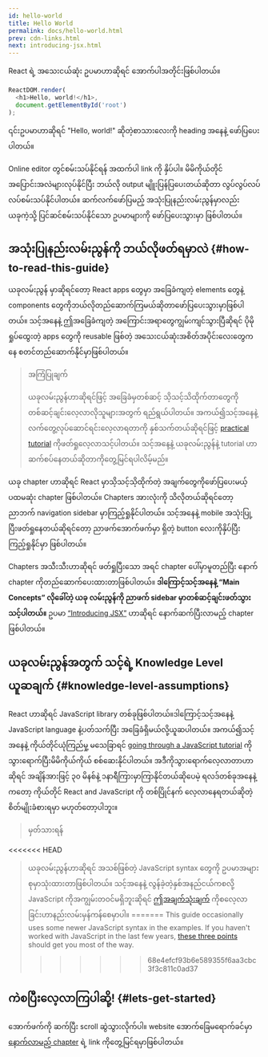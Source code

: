 ```yaml
---
id: hello-world
title: Hello World
permalink: docs/hello-world.html
prev: cdn-links.html
next: introducing-jsx.html
---
```


React ရဲ့ အသေးငယ်ဆုံး ဥပမာဟာဆိုရင် အောက်ပါအတိုင်းဖြစ်ပါတယ်။

```js
ReactDOM.render(
  <h1>Hello, world!</h1>,
  document.getElementById('root')
);
```

၎င်းဥပမာဟာဆိုရင် "Hello, world!" ဆိုတဲ့စာသားလေးကို heading အနေနဲ့ ဖော်ပြပေးပါတယ်။

[](codepen://hello-world)

Online editor တွင်စမ်းသပ်နိုင်ရန် အထက်ပါ link ကို နှိပ်ပါ။ မိမိကိုယ်တိုင် အပြောင်းအလဲများလုပ်နိုင်ပြီး ဘယ်လို output မျိူးပြန်ပြပေးတယ်ဆိုတာ လွပ်လွပ်လပ်လပ်စမ်းသပ်နိုင်ပါတယ်။ ဆက်လက်ဖော်ပြမည့် အသုံးပြုနည်းလမ်းညွန်မှာလည်း ယခုကဲ့သို့ ပြင်ဆင်စမ်းသပ်နိုင်သော ဥပမာများကို ဖော်ပြပေးသွားမှာ ဖြစ်ပါတယ်။ 


## အသုံးပြုနည်းလမ်းညွန်ကို ဘယ်လိုဖတ်ရမှာလဲ {#how-to-read-this-guide}

ယခုလမ်းညွန် မှာဆိုရင်တော့ React apps တွေမှာ အခြေခံကျတဲ့ elements တွေနဲ့ components တွေကိုဘယ်လိုတည်ဆောက်ကြမယ်ဆိုတာဖော်ပြပေးသွားမှာဖြစ်ပါတယ်။ သင့်အနေနဲ့ ဤအခြေခံကျတဲ့ အကြောင်းအရာတွေကျွမ်းကျင်သွားပြီဆိုရင် ပိုမိုရှုပ်ထွေးတဲ့ apps တွေကို reusable ဖြစ်တဲ့ အသေးငယ်ဆုံးအစိတ်အပိုင်းလေးတွေကနေ စတင်တည်ဆောက်နိုင်မှာဖြစ်ပါတယ်။

>အကြံပြုချက်
>
>ယခုလမ်းညွန်ဟာဆိုရင်ဖြင့် အခြေခံမှတစ်ဆင့် သိ့သင့်သိထိုက်တာတွေကို တစ်ဆင့်ချင်းလေ့လာလိုသူများအတွက် ရည်ရွယ်ပါတယ်။ အကယ်၍သင့်အနေနဲ့ လက်တွေ့လုပ်ဆောင်ရင်းလေ့လာရတာကို နှစ်သက်တယ်ဆိုရင်ဖြင့် [practical tutorial](/tutorial/tutorial.html) ကိုဖတ်ရှုလေ့လာသင့်ပါတယ်။ သင့်အနေ့နဲ့ ယခုလမ်းညွန်နဲ့ tutorial ဟာဆက်စပ်နေတယ်ဆိုတာကိုတွေ့မြင်ရပါလိမ့်မည်။

ယခု chapter ဟာဆိုရင် React မှာသိ့သင့်သိ့ထိုက်တဲ့ အချက်တွေကိုဖော်ပြပေးမယ့် ပထမဆုံး chapter ဖြစ်ပါတယ်။ Chapters အားလုံးကို သိလိုတယ်ဆိုရင်တော့ ညာဘက် navigation sidebar မှာကြည့်ရှုနိုင်ပါတယ်။ သင့်အနေနဲ့ mobile အသုံးပြု့ပြီးဖတ်ရှုနေတယ်ဆိုရင်တော့ ညာဖက်အောက်ဖက်မှာ ရှိတဲ့ button လေးကိုနှိပ်ပြီး ကြည့်ရှုနိုင်မှာ ဖြစ်ပါတယ်။

Chapters အသီးသီးဟာဆိုရင် ဖတ်ရှုပြီးသော အရင် chapter ပေါ်မှာမူတည်ပြီး နောက် chapter ကိုတည်ဆောက်ပေးထားတာဖြစ်ပါတယ်။ **ဒါကြောင့်သင့်အနေနဲ့ “Main Concepts” လိုခေါ်တဲ့ ယခု လမ်းညွန်ကို ညာဖက် sidebar မှာတစ်ဆင့်ချင်းဖတ်သွားသင့်ပါတယ်။** ဥပမာ [“Introducing JSX”](/docs/introducing-jsx.html) ဟာဆိုရင် နောက်ဆက်ပြီးလာမည့် chapter ဖြစ်ပါတယ်။

## ယခုလမ်းညွန်အတွက် သင့်ရဲ့ Knowledge Level ယူဆချက် {#knowledge-level-assumptions}

React ဟာဆိုရင် JavaScript library တစ်ခုဖြစ်ပါတယ်။ဒါကြောင့်သင့်အနေနဲ့ JavaScript language နဲ့ပတ်သက်ပြီး အခြေခံရှိမယ်လို့ယူဆပါတယ်။ အကယ်၍သင့်အနေနဲ့ ကိုယ်တိုင်ယုံကြည်မှု့ မသေခြာရင် [going through a JavaScript tutorial](https://developer.mozilla.org/en-US/docs/Web/JavaScript/A_re-introduction_to_JavaScript) ကိုသွားရောက်ပြီးမိမိကိုယ်ကိုယ် စစ်ဆေးနိုင်ပါတယ်။ အဒီကိုသွားရောက်လေ့လာတာဟာဆိုရင် အချိန်အားဖြင့် ၃၀ မိနစ်နဲ့ ၁နာရီကြားမှာကြာနိုင်တယ်ဆိုပေမဲ့ ရလဒ်တစ်ခုအနေနဲ့ကတော့ ကိုယ်တိုင် React and JavaScript ကို တစ်ပြိုင်နက် လေ့လာနေရတယ်ဆိုတဲ့စိတ်မျိုးခံစားရမှာ မဟုတ်တော့ပါဘူး။

>မှတ်သားရန်
>
<<<<<<< HEAD
>ယခုလမ်းညွန်ဟာဆိုရင် အသစ်ဖြစ်တဲ့ JavaScript syntax တွေကို ဥပမာအများစုမှာသုံးထားတာဖြစ်ပါတယ်။ သင့်အနေနဲ့ လွန်ခဲ့တဲ့နှစ်အနည်ငယ်ကစလို့ JavaScript ကိုအကျွမ်းတဝင်မရှိဘူးဆိုရင်  [ဤအချက်သုံးချက်](https://gist.github.com/gaearon/683e676101005de0add59e8bb345340c) ကိုစလေ့လာခြင်းဟာနည်းလမ်းမှန်ကန်စေမှာပါ။
=======
>This guide occasionally uses some newer JavaScript syntax in the examples. If you haven't worked with JavaScript in the last few years, [these three points](https://gist.github.com/gaearon/683e676101005de0add59e8bb345340c) should get you most of the way.
>>>>>>> 68e4efcf93b6e589355f6aa3cbc3f3c811c0ad37


## ကဲစပြီးလေ့လာကြပါဆို့! {#lets-get-started}

အောက်ဖက်ကို ဆက်ပြီး scroll ဆွဲသွားလိုက်ပါ။ website အောက်ခြေမရောက်ခင်မှာ [နောက်လာမည့် chapter](/docs/introducing-jsx.html) ရဲ့ link ကိုတွေ့မြင်ရမှာဖြစ်ပါတယ်။



